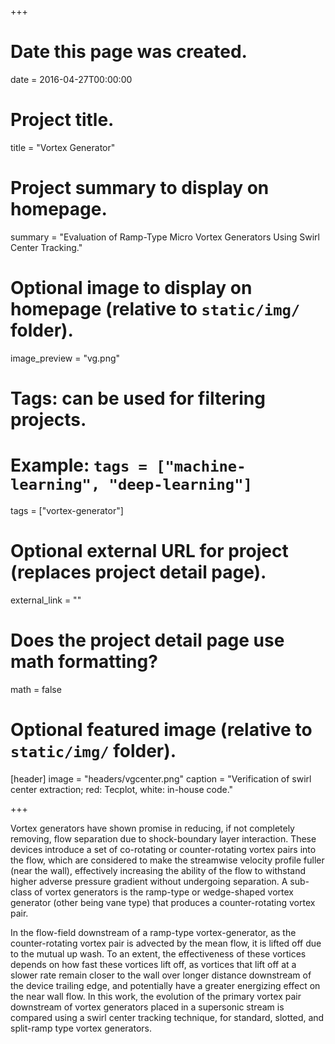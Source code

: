 +++
# Date this page was created.
date = 2016-04-27T00:00:00

# Project title.
title = "Vortex Generator"

# Project summary to display on homepage.
summary = "Evaluation of Ramp-Type Micro Vortex Generators Using Swirl Center Tracking."

# Optional image to display on homepage (relative to `static/img/` folder).
image_preview = "vg.png"

# Tags: can be used for filtering projects.
# Example: `tags = ["machine-learning", "deep-learning"]`
tags = ["vortex-generator"]

# Optional external URL for project (replaces project detail page).
external_link = ""

# Does the project detail page use math formatting?
math = false

# Optional featured image (relative to `static/img/` folder).
[header]
image = "headers/vgcenter.png"
caption = "Verification of swirl center extraction; red: Tecplot, white: in-house code."

+++

Vortex generators have shown promise in reducing, if not completely removing, flow separation due to shock-boundary layer interaction. These devices introduce a set of co-rotating or counter-rotating vortex pairs into the flow, which are considered to make the streamwise velocity profile fuller (near the wall), effectively increasing the ability of the flow to withstand higher adverse pressure gradient without undergoing separation. A sub-class of vortex generators is the ramp-type or wedge-shaped vortex generator (other being vane type) that produces a counter-rotating vortex pair.

In the flow-field downstream of a ramp-type vortex-generator, as the counter-rotating vortex pair is advected by the mean flow, it is lifted off due to the mutual up wash. To an extent, the effectiveness of these vortices depends on how fast these vortices lift off, as vortices that lift off at a slower rate remain closer to the wall over longer distance downstream of the device trailing edge, and potentially have a greater energizing effect on the near wall flow. In this work, the evolution of the primary vortex pair downstream of vortex generators placed in a supersonic stream is compared using a swirl center tracking technique, for standard, slotted, and split-ramp type vortex generators.

